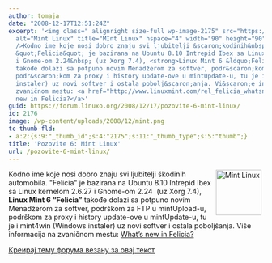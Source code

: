 ```yaml
---
author: tomaja
date: "2008-12-17T12:51:24Z"
excerpt: '<img class=" alignright size-full wp-image-2175" src="https://linuxo.org/wp-content/uploads/2008/12/mint.png"
  alt="Mint Linux" title="MInt Linux" hspace="4" width="90" height="90" align="right"
  />Kodno ime koje nosi dobro znaju svi ljubitelji &scaron;kodinih&nbsp; automobila.
  &quot;Felicia&quot; je bazirana na Ubuntu 8.10 Intrepid Ibex sa Linux kernelom 2.6.27
  i Gnome-om 2.24&nbsp; (uz Xorg 7.4), <strong>Linux Mint 6 &ldquo;Felicia&rdquo;</strong>
  takođe dolazi sa potpuno novim Menadžerom za softver, podr&scaron;kom za FTP u mintUpload-u,
  podr&scaron;kom za proxy i history update-ove u mintUpdate-u, tu je i mint4win (Windows
  instaler) uz novi softver i ostala pobolj&scaron;anja. Vi&scaron;e informacija na
  zvaničnom mestu: <a href="http://www.linuxmint.com/rel_felicia_whatsnew.php">What&rsquo;s
  new in Felicia?</a>'
guid: https://forum.linuxo.org/2008/12/17/pozovite-6-mint-linux/
id: 2176
image: /wp-content/uploads/2008/12/mint.png
tc-thumb-fld:
- a:2:{s:9:"_thumb_id";s:4:"2175";s:11:"_thumb_type";s:5:"thumb";}
title: 'Pozovite 6: Mint Linux'
url: /pozovite-6-mint-linux/
---
```

<img class=" alignright size-full wp-image-2175" src="https://linuxo.org/wp-content/uploads/2008/12/mint.png" alt="Mint Linux" title="MInt Linux" hspace="4" width="90" height="90" align="right" />Kodno ime koje nosi dobro znaju svi ljubitelji &scaron;kodinih&nbsp; automobila. "Felicia" je bazirana na Ubuntu 8.10 Intrepid Ibex sa Linux kernelom 2.6.27 i Gnome-om 2.24&nbsp; (uz Xorg 7.4), **Linux Mint 6 &ldquo;Felicia&rdquo;** takođe dolazi sa potpuno novim Menadžerom za softver, podr&scaron;kom za FTP u mintUpload-u, podr&scaron;kom za proxy i history update-ove u mintUpdate-u, tu je i mint4win (Windows instaler) uz novi softver i ostala pobolj&scaron;anja. Vi&scaron;e informacija na zvaničnom mestu: [What&rsquo;s new in Felicia?](http://www.linuxmint.com/rel_felicia_whatsnew.php)<!--break-->

[Креирај тему форума везану за овај текст](https://linuxo.org/nova-tema-na-forumu/?se_pid=2176)